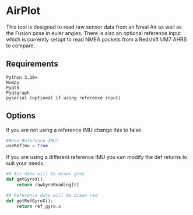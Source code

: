 # AirPlot

This tool is designed to read raw sensor data from an Nreal Air as well as the Fusion pose in euler angles. There is also an optional reference input which is currently setupt to read NMEA packets from a Redshift UM7 AHRS to compare.


## Requirements

```
Python 3.10+
Numpy
Pyqt5
Pyqtgraph
pyserial (optional if using reference input)
```

## Options
If you are not using a reference IMU change this to false
```python
##Use Reference IMU?
useRefImu = True
```
If you are using a different reference IMU you can modify the def returns to suit your needs.
```python
## Air data will be drawn grey
def getGyroX():
    return rawGyroReading[0]

## Reference data will be drawn red
def getRefGyroX():
    return ref_gyro.x
```
